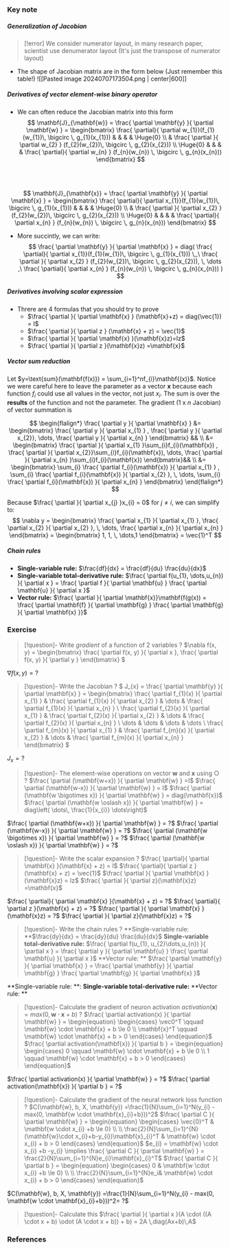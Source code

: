 ### Key note
##### Generalization of Jacobian
>[!error] We consider numerator layout, in many research paper, scientist use denumerator layout (It's just the transpose of numerator layout)
- The shape of Jacobian matrix are in the form below (Just remember this table!)
![[Pasted image 20240707173504.png | center|600]]


##### Derivatives of vector element-wise binary operator
- We can often reduce the Jacobian matrix into this form
$$
\mathbf{J}_{\mathbf{w}} = \frac{ \partial \mathbf{y} }{ \partial \mathbf{w} } = \begin{bmatrix}
\frac{ \partial}{ \partial w_{1}}(f_{1}(w_{1})\, \bigcirc \, g_{1}(x_{1}))  &  &  &  &   \Huge{0} \\
 &  \frac{ \partial }{ \partial w_{2} } (f_{2}(w_{2})\, \bigcirc \, g_{2}(x_{2}))  \\
\Huge{0}  &  &  &  &  \frac{ \partial}{ \partial w_{n} } (f_{n}(w_{n}) \, \bigcirc \, g_{n}(x_{n}))
\end{bmatrix}  
$$

</br>
</br>

$$
\mathbf{J}_{\mathbf{x}} = \frac{ \partial \mathbf{y} }{ \partial \mathbf{x} } = \begin{bmatrix}
\frac{ \partial}{ \partial x_{1}}(f_{1}(w_{1})\, \bigcirc \, g_{1}(x_{1}))  &  &  &  &   \Huge{0} \\
 &  \frac{ \partial }{ \partial x_{2} } (f_{2}(w_{2})\, \bigcirc \, g_{2}(x_{2}))  \\
\Huge{0}  &  &  &  &  \frac{ \partial}{ \partial x_{n} } (f_{n}(w_{n}) \, \bigcirc \, g_{n}(x_{n}))
\end{bmatrix}  
$$
- More succintly, we can write:
$$
\frac{ \partial \mathbf{y} }{ \partial \mathbf{x} } = diag(
\frac{ \partial}{ \partial x_{1}}(f_{1}(w_{1})\, \bigcirc \, g_{1}(x_{1})) \,,\
\frac{ \partial }{ \partial x_{2} } (f_{2}(w_{2})\, \bigcirc \, g_{2}(x_{2})), \, \dots ,\
\frac{ \partial}{ \partial x_{n} } (f_{n}(w_{n}) \, \bigcirc \, g_{n}(x_{n}))
)
$$

##### Derivatives involving scalar expression 
- Threre are 4 formulas that you should try to prove
	- $\frac{ \partial  }{ \partial \mathbf{x} } (\mathbf{x}+z) = diag(\vec{1}) = I$
	- $\frac{ \partial  }{ \partial z } (\mathbf{x} + z) = \vec{1}$
	- $\frac{ \partial  }{ \partial \mathbf{x} }(\mathbf{x}z)=Iz$
	- $\frac{ \partial }{ \partial z }(\mathbf{x}z) =\mathbf{x}$

##### Vector sum reduction 
Let $y=\text{sum}(\mathbf{f(x)}) = \sum_{i=1}^nf_{i}\mathbf{(x)}$. Notice we were careful here to leave the parameter as a vector $\mathbf{x}$ because each function $f_{i}$ could use all values in the vector, not just $x_{i}$. The sum is over the **results** of the function and not the parameter. The gradient (1 x $n$ Jacobian) of vector summation is

$$
\begin{flalign*}
\frac{ \partial y }{ \partial \mathbf{x} } &= \begin{bmatrix}
\frac{ \partial y }{ \partial x_{1} } , \frac{ \partial y }{ \partial x_{2}}, \dots, \frac{ \partial y }{ \partial x_{n} }  
\end{bmatrix} && \\ &= 
\begin{bmatrix}
\frac{ \partial  }{ \partial x_{1} }\sum_{i}f_{i}(\mathbf{x}) , \frac{ \partial  }{ \partial x_{2}}\sum_{i}f_{i}(\mathbf{x}), \dots, \frac{ \partial  }{ \partial x_{n} }\sum_{i}f_{i}(\mathbf{x})  
\end{bmatrix}&& \\ &=
\begin{bmatrix}
\sum_{i} \frac{ \partial f_{i}(\mathbf{x}) }{ \partial x_{1} } , \sum_{i} \frac{ \partial f_{i}(\mathbf{x}) }{ \partial x_{2} }, \, \dots, \sum_{i} \frac{ \partial f_{i}(\mathbf{x}) }{ \partial x_{n} }  
\end{bmatrix}
\end{flalign*}
$$

Because $\frac{ \partial }{ \partial x_{j} }x_{i} = 0$ for $j \neq i$, we can simplify to:
$$
\nabla y = \begin{bmatrix}
\frac{ \partial x_{1} }{ \partial x_{1} }, \frac{ \partial x_{2} }{ \partial x_{2} }, \, \dots, \frac{ \partial x_{n} }{ \partial x_{n} } \end{bmatrix} = \begin{bmatrix}
1, 1, \, \dots,1   
\end{bmatrix} = \vec{1}^T
$$

##### Chain rules
- **Single-variable rule:** $\frac{df}{dx} = \frac{df}{du} \frac{du}{dx}$
- **Single-variable total-derivative rule:** $\frac{ \partial f(u_{1}, \dots,u_{n}) }{ \partial x } = \frac{ \partial f }{ \partial \mathbf{u} } \frac{ \partial \mathbf{u} }{ \partial x }$
- **Vector rule:** $\frac{ \partial  }{ \partial \mathbf{x}}\mathbf{f(g(x)) = \frac{ \partial \mathbf{f} }{ \partial \mathbf{g} } \frac{ \partial \mathbf{g} }{ \partial \mathbf{x} }}$

### Exercise
>[!question]- Write *gradient* of a function of 2 variables
?
$\nabla f(x, y) = \begin{bmatrix}
\frac{ \partial f(x, y) }{ \partial x }, \frac{ \partial f(x, y) }{ \partial y }
\end{bmatrix}
$
<!--SR:!2024-08-05,3,250-->


$\nabla f(x, y) = ?$

>[!question]- Write the Jacobian
?
$
J_{x} = \frac{ \partial \mathbf{y} }{ \partial \mathbf{x} } = \begin{bmatrix}
\frac{ \partial f_{1}(x) }{ \partial x_{1} }  & \frac{ \partial f_{1}(x) }{ \partial x_{2} }   & \dots  & \frac{ \partial f_{1}(x) }{ \partial x_{n} } \\
\frac{ \partial f_{2}(x) }{ \partial x_{1} }  & \frac{ \partial f_{2}(x) }{ \partial x_{2} }   & \dots  & \frac{ \partial f_{2}(x) }{ \partial x_{n} } \\
  \dots   & \dots  & \dots & \dots
\\
\frac{ \partial f_{m}(x) }{ \partial x_{1} }  & \frac{ \partial f_{m}(x) }{ \partial x_{2} }  &  \dots  & \frac{ \partial f_{m}(x) }{ \partial x_{n} }
\end{bmatrix}
$
<!--SR:!2024-08-05,3,250-->

$J_{x} = ?$
>[!question]- The element-wise operations on vector $\mathbf{w}$ and $\mathbf{x}$ using $\bigcirc$
?
$\frac{ \partial (\mathbf{w+x}) }{ \partial \mathbf{w} } =I$
$\frac{ \partial (\mathbf{w-x}) }{ \partial \mathbf{w} } = I$
$\frac{ \partial (\mathbf{w \bigotimes x}) }{ \partial \mathbf{w} } = diag(\mathbf{x})$
$\frac{ \partial (\mathbf{w \oslash x}) }{ \partial \mathbf{w} } = diag\left( \dots\, \frac{1}{x_{i}} \dots\right)$
<!--SR:!2024-08-05,3,250-->

$\frac{ \partial (\mathbf{w+x}) }{ \partial \mathbf{w} } = ?$
$\frac{ \partial (\mathbf{w-x}) }{ \partial \mathbf{w} } = ?$
$\frac{ \partial (\mathbf{w \bigotimes x}) }{ \partial \mathbf{w} } = ?$
$\frac{ \partial (\mathbf{w \oslash x}) }{ \partial \mathbf{w} } = ?$

>[!question]- Write the scalar expansion
?
>$\frac{ \partial}{ \partial \mathbf{x} }(\mathbf{x} + z) = I$
>$\frac{ \partial}{ \partial z }(\mathbf{x} + z) = \vec{1}$
>$\frac{ \partial  }{ \partial \mathbf{x} }(\mathbf{x}z) = Iz$
>$\frac{ \partial  }{ \partial z}(\mathbf{x}z) =\mathbf{x}$
<!--SR:!2024-08-05,3,250-->

$\frac{ \partial}{ \partial \mathbf{x} }(\mathbf{x} + z) = ?$
$\frac{ \partial}{ \partial z }(\mathbf{x} + z) = ?$
$\frac{ \partial  }{ \partial \mathbf{x} }(\mathbf{x}z) = ?$
$\frac{ \partial  }{ \partial z}(\mathbf{x}z) = ?$

>[!question]- Write the chain rules
?
>**Single-variable rule: **$\frac{dy}{dx} = \frac{dy}{du} \frac{du}{dx}$
>**Single-variable total-derivative rule:** $\frac{ \partial f(u_{1}, u_{2}\dots,u_{n}) }{ \partial x } = \frac{ \partial y }{ \partial \mathbf{u} } \frac{ \partial \mathbf{u} }{ \partial x }$
>**Vector rule: ** $\frac{ \partial \mathbf{y} }{ \partial \mathbf{x} } = \frac{ \partial \mathbf{y} }{ \partial \mathbf{g} } \frac{ \partial \mathbf{g} }{ \partial \mathbf{x} }$
<!--SR:!2024-08-05,3,250-->

**Single-variable rule: **:
**Single-variable total-derivative rule:**
**Vector rule: **

>[!question]- Calculate the gradient of neuron activation $activation(\mathbf{x}) = max(0, \mathbf{w \cdot x} + b)$
?
> $\frac{ \partial activation(x) }{ \partial \mathbf{w} } =  \begin{equation}
\begin{cases}
\vec0^T \qquad \mathbf{w} \cdot \mathbf{x} + b \le 0 \\
\mathbf{x}^T \qquad \mathbf{w} \cdot \mathbf{x} + b > 0
\end{cases}
\end{equation}$
> $\frac{ \partial activation(\mathbf{x}) }{ \partial b } = \begin{equation}
\begin{cases}
0 \qquad \mathbf{w} \cdot \mathbf{x} + b \le 0 \\
1 \qquad \mathbf{w} \cdot \mathbf{x} + b > 0
\end{cases}
\end{equation}$
<!--SR:!2024-08-05,3,250-->

$\frac{ \partial activation(x) }{ \partial \mathbf{w} } = ?$
$\frac{ \partial activation(\mathbf{x}) }{ \partial b } = ?$


>[!question]- Calculate the gradient of the neural network loss function
?
> $C(\mathbf{w}, b, X, \mathbf{y}) =\frac{1}{N}\sum_{i=1}^N(y_{i} - max(0, \mathbf{w \cdot \mathbf{x}_{i}+b}))^2$
> $\frac{ \partial C }{ \partial \mathbf{w} } = \begin{equation}
\begin{cases}
\vec{0}^T & \mathbf{w \cdot x_{i} +b \le 0} \\ \\
\frac{2}{N}\sum_{i=1}^{N} (\mathbf{w}\cdot x_{i}+b-y_{i})\mathbf{x}_{i}^T  &  \mathbf{w} \cdot x_{i} + b > 0
\end{cases}
\end{equation}$
>$e_{i} = \mathbf{w} \cdot x_{i} +b -y_{i} \implies \frac{ \partial C }{ \partial \mathbf{w} } = \frac{2}{N}\sum_{i=1}^{N}e_{i}\mathbf{x}_{i}^T$
> $\frac{ \partial C }{ \partial b } = \begin{equation}
\begin{cases}
0 & \mathbf{w \cdot x_{i} +b \le 0} \\ \\
\frac{2}{N}\sum_{i=1}^{N}e_i&  \mathbf{w} \cdot x_{i} + b > 0
\end{cases}
\end{equation}$
<!--SR:!2024-08-05,3,250-->

$C(\mathbf{w}, b, X, \mathbf{y}) =\frac{1}{N}\sum_{i=1}^N(y_{i} - max(0, \mathbf{w \cdot \mathbf{x}_{i}+b}))^2= ?$


>[!question]- Calculate this $\frac{ \partial  }{ \partial x }(A \cdot ((A \cdot x + b) \odot (A \cdot x + b)) + b) = 2A \,diag(Ax+b)\,A$

### References